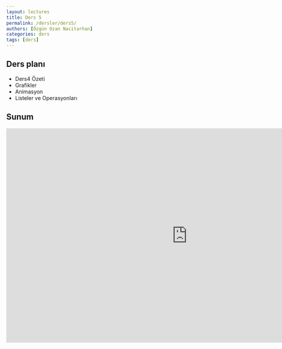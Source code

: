 ```yaml
---
layout: lectures
title: Ders 5
permalink: /dersler/ders5/
authors: [Özgün Ozan Nacitarhan]
categories: ders
tags: [ders]
---
```


## Ders planı
- Ders4 Özeti
- Grafikler
- Animasyon
- Listeler ve Operasyonları

## Sunum
<iframe src="https://docs.google.com/presentation/d/e/2PACX-1vQPsN2sl54-L9D1qDufUg9jRy8sDl2lUsIOKVn081aDDPGI2ip1iEk-qaaYJWjt5ns6EBRUN9glmi_K/pub?start=false&loop=false&delayms=3000" frameborder="0" width="960" height="569" allowfullscreen="true" mozallowfullscreen="true" webkitallowfullscreen="true"></iframe>

